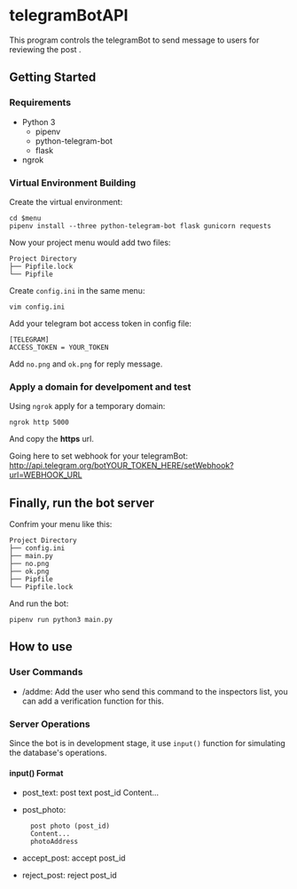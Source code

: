 # telegramBotAPI

This program controls the telegramBot to send message to users for reviewing the post .

## Getting Started

### Requirements

- Python 3
    + pipenv
    + python-telegram-bot
    + flask
- ngrok

### Virtual Environment Building

Create the virtual environment:

	cd $menu
	pipenv install --three python-telegram-bot flask gunicorn requests

Now your project menu would add two files:

	Project Directory
	├── Pipfile.lock
	└── Pipfile

Create `config.ini` in the same menu:

	vim config.ini

Add your telegram bot access token in config file:

	[TELEGRAM]
	ACCESS_TOKEN = YOUR_TOKEN

Add `no.png` and `ok.png` for reply message.

### Apply a domain for develpoment and test

Using `ngrok` apply for a temporary domain:

	ngrok http 5000

And copy the **https** url.

Going here to set webhook for your telegramBot:
http://api.telegram.org/botYOUR_TOKEN_HERE/setWebhook?url=WEBHOOK_URL

## Finally, run the bot server

Confrim your menu like this:

	Project Directory
	├── config.ini
	├── main.py
	├── no.png
	├── ok.png
	├── Pipfile
	└── Pipfile.lock

And run the bot:

	pipenv run python3 main.py

## How to use

### User Commands

+ /addme: Add the user who send this command to the inspectors list, you can add a verification function for this.

### Server Operations

Since the bot is in development stage, it use `input()` function for simulating  the database's operations.

#### input() Format

+  post_text:
		post text post_id
		Content...

+ post_photo:

		post photo (post_id)
		Content...
		photoAddress

+ accept_post:
		accept post_id

+ reject_post:
		reject post_id
